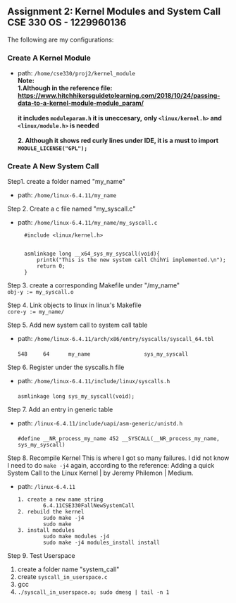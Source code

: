 ## Assignment 2: Kernel Modules and System Call CSE 330 OS - 1229960136

The following are my configurations:

### Create A Kernel Module
- path: `/home/cse330/proj2/kernel_module` <br>
**Note:** <br>
**1.Although in the reference file: https://www.hitchhikersguidetolearning.com/2018/10/24/passing-data-to-a-kernel-module-module_param/** <br><br>
**it includes `moduleparam.h` it is uneccesary,**
**only `<linux/kernel.h>` and `<linux/module.h>` is needed** <br><br>
**2. Although it shows red curly lines under IDE, it is a must to import `MODULE_LICENSE("GPL");`**

### Create A New System Call
Step1. create a folder named "my_name"
- path: `/home/linux-6.4.11/my_name`

Step 2. Create a c file named "my_syscall.c"
- path: `/home/linux-6.4.11/my_name/my_syscall.c` <br>

        
        #include <linux/kernel.h>


        asmlinkage long __x64_sys_my_syscall(void){
            printk("This is the new system call ChihYi implemented.\n");
            return 0;
        }
        
Step 3. create a corresponding Makefile under "/my_name" <br>
        ```
        obj-y := my_syscall.o
        ```

Step 4. Link objects to linux in linux's Makefile <br>
        ```
        core-y := my_name/
        ```

Step 5. Add new system call to system call table
- path: `/home/linux-6.4.11/arch/x86/entry/syscalls/syscall_64.tbl` <br><br>
        ```
        548     64      my_name                 sys_my_syscall
        ```

Step 6. Register under the syscalls.h file
- path: `/home/linux-6.4.11/include/linux/syscalls.h` <br><br>
        ```
        asmlinkage long sys_my_syscall(void);
        ```

Step 7. Add an entry in generic table
- path: `/linux-6.4.11/include/uapi/asm-generic/unistd.h` <br><br>
        ```
        #define __NR_process_my_name 452
        __SYSCALL(__NR_process_my_name, sys_my_syscall)
        ```

Step 8. Recompile Kernel
        This is where I got so many failures.
        I did not know I need to do `make -j4` again, according to the reference:
        Adding a quick System Call to the Linux Kernel | by Jeremy Philemon | Medium.
        
  - path: `/linux-6.4.11`


        1. create a new name string
                6.4.11CSE330FallNewSystemCall
        2. rebuild the kernel
                sudo make -j4
                sudo make
        3. install modules
                sudo make modules -j4
                sudo make -j4 modules_install install
        
Step 9. Test Userspace
        
1. create a folder name "system_call"
2. create `syscall_in_userspace.c `
3. gcc
4. `./syscall_in_userspace.o; sudo dmesg | tail -n 1`